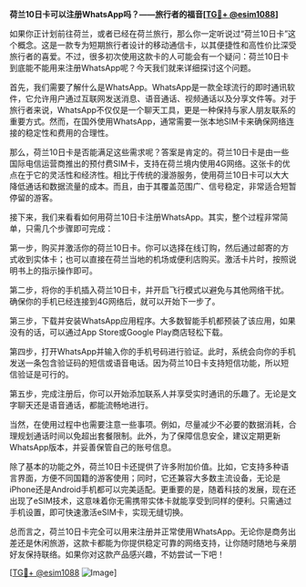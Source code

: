 **荷兰10日卡可以注册WhatsApp吗？——旅行者的福音[[TG💪+ @esim1088](https://t.me/s/esim1088)]**

如果你正计划前往荷兰，或者已经在荷兰旅行，那么你一定听说过“荷兰10日卡”这个概念。这是一款专为短期旅行者设计的移动通信卡，以其便捷性和高性价比深受旅行者的喜爱。不过，很多初次使用这款卡的人可能会有一个疑问：荷兰10日卡到底能不能用来注册WhatsApp呢？今天我们就来详细探讨这个问题。

首先，我们需要了解什么是WhatsApp。WhatsApp是一款全球流行的即时通讯软件，它允许用户通过互联网发送消息、语音通话、视频通话以及分享文件等。对于旅行者来说，WhatsApp不仅仅是一个聊天工具，更是一种保持与家人朋友联系的重要方式。然而，在国外使用WhatsApp，通常需要一张本地SIM卡来确保网络连接的稳定性和费用的合理性。

那么，荷兰10日卡是否能满足这些需求呢？答案是肯定的。荷兰10日卡是由一些国际电信运营商推出的预付费SIM卡，支持在荷兰境内使用4G网络。这张卡的优点在于它的灵活性和经济性。相比于传统的漫游服务，使用荷兰10日卡可以大大降低通话和数据流量的成本。而且，由于其覆盖范围广、信号稳定，非常适合短暂停留的游客。

接下来，我们来看看如何用荷兰10日卡注册WhatsApp。其实，整个过程非常简单，只需几个步骤即可完成：

第一步，购买并激活你的荷兰10日卡。你可以选择在线订购，然后通过邮寄的方式收到实体卡；也可以直接在荷兰当地的机场或便利店购买。激活卡片时，按照说明书上的指示操作即可。

第二步，将你的手机插入荷兰10日卡，并开启飞行模式以避免与其他网络干扰。确保你的手机已经连接到4G网络后，就可以开始下一步了。

第三步，下载并安装WhatsApp应用程序。大多数智能手机都预装了该应用，如果没有的话，可以通过App Store或Google Play商店轻松下载。

第四步，打开WhatsApp并输入你的手机号码进行验证。此时，系统会向你的手机发送一条包含验证码的短信或语音电话。因为荷兰10日卡支持短信功能，所以短信验证是可行的。

第五步，完成注册后，你可以开始添加联系人并享受实时通讯的乐趣了。无论是文字聊天还是语音通话，都能流畅地进行。

当然，在使用过程中也需要注意一些事项。例如，尽量减少不必要的数据消耗，合理规划通话时间以免超出套餐限制。此外，为了保障信息安全，建议定期更新WhatsApp版本，并妥善保管自己的账号信息。

除了基本的功能之外，荷兰10日卡还提供了许多附加价值。比如，它支持多种语言界面，方便不同国籍的游客使用；同时，它还兼容大多数主流设备，无论是iPhone还是Android手机都可以完美适配。更重要的是，随着科技的发展，现在还出现了eSIM技术，这意味着你无需携带实体卡就能享受到同样的便利。只需通过手机设置，即可快速激活eSIM卡，实现无缝切换。

总而言之，荷兰10日卡完全可以用来注册并正常使用WhatsApp。无论你是商务出差还是休闲旅游，这款卡都能为你提供稳定可靠的网络支持，让你随时随地与亲朋好友保持联络。如果你对这款产品感兴趣，不妨尝试一下吧！

[[TG💪+ @esim1088](https://t.me/s/esim1088) ![Image](https://i.postimg.cc/4NQfJmqS/Snipaste-2025-05-13-00-14-12.png)]